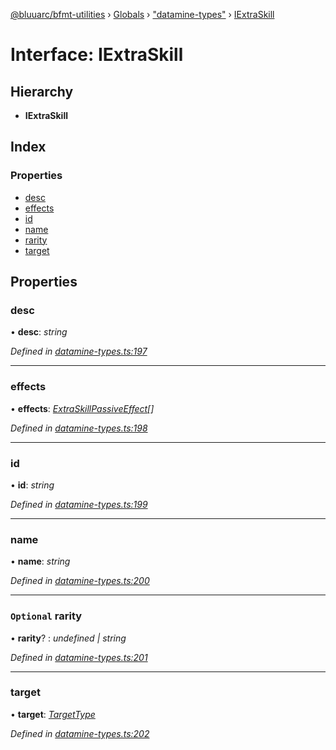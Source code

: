 [@bluuarc/bfmt-utilities](../README.md) › [Globals](../globals.md) › ["datamine-types"](../modules/_datamine_types_.md) › [IExtraSkill](_datamine_types_.iextraskill.md)

# Interface: IExtraSkill

## Hierarchy

* **IExtraSkill**

## Index

### Properties

* [desc](_datamine_types_.iextraskill.md#desc)
* [effects](_datamine_types_.iextraskill.md#effects)
* [id](_datamine_types_.iextraskill.md#id)
* [name](_datamine_types_.iextraskill.md#name)
* [rarity](_datamine_types_.iextraskill.md#optional-rarity)
* [target](_datamine_types_.iextraskill.md#target)

## Properties

###  desc

• **desc**: *string*

*Defined in [datamine-types.ts:197](https://github.com/BluuArc/bfmt-utilities/blob/master/src/datamine-types.ts#L197)*

___

###  effects

• **effects**: *[ExtraSkillPassiveEffect](../modules/_datamine_types_.md#extraskillpassiveeffect)[]*

*Defined in [datamine-types.ts:198](https://github.com/BluuArc/bfmt-utilities/blob/master/src/datamine-types.ts#L198)*

___

###  id

• **id**: *string*

*Defined in [datamine-types.ts:199](https://github.com/BluuArc/bfmt-utilities/blob/master/src/datamine-types.ts#L199)*

___

###  name

• **name**: *string*

*Defined in [datamine-types.ts:200](https://github.com/BluuArc/bfmt-utilities/blob/master/src/datamine-types.ts#L200)*

___

### `Optional` rarity

• **rarity**? : *undefined | string*

*Defined in [datamine-types.ts:201](https://github.com/BluuArc/bfmt-utilities/blob/master/src/datamine-types.ts#L201)*

___

###  target

• **target**: *[TargetType](../enums/_datamine_types_.targettype.md)*

*Defined in [datamine-types.ts:202](https://github.com/BluuArc/bfmt-utilities/blob/master/src/datamine-types.ts#L202)*
